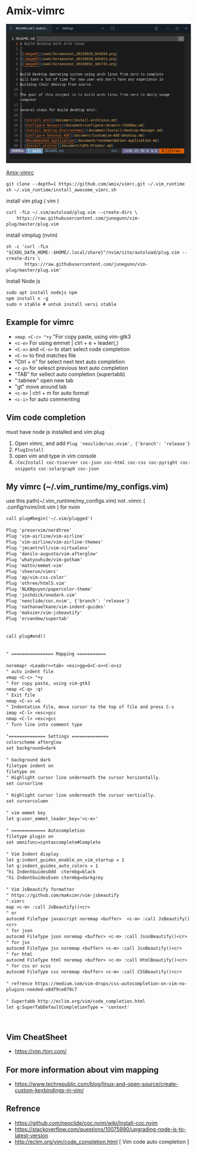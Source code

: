 # Amix-vimrc
![vim-example](../aset/example-vim.png)

[Amix-vimrc](https://github.com/amix/vimrc)

```
git clone --depth=1 https://github.com/amix/vimrc.git ~/.vim_runtime
sh ~/.vim_runtime/install_awesome_vimrc.sh
```

install vim plug ( vim )

```
curl -fLo ~/.vim/autoload/plug.vim --create-dirs \
    https://raw.githubusercontent.com/junegunn/vim-plug/master/plug.vim
```
install vimplug (nvim)
```
sh -c 'curl -fLo "${XDG_DATA_HOME:-$HOME/.local/share}"/nvim/site/autoload/plug.vim --create-dirs \
       https://raw.githubusercontent.com/junegunn/vim-plug/master/plug.vim'
```

Install Node js 
```
sudo apt install nodejs npm
npm install n -g
sudo n stable # untuk install versi stable 
```

## Example for vimrc
- `vmap <C-c> "+y`
"For copy paste, using vim-gtk3
- `<c-e>`
For using emmet | ctrl + e + leader(,)
- `<C-x>` and `<C-n>` to start select code completion 
- `<C-n>` to find matches file 
- "Ctrl + n" for select next text auto completion
- `<c-p>` for selesct previous text auto completion
- "TAB" for sellect auto completion (supertabb)
- ":tabnew" open new tab
- "gt" move around tab
- `<c-m>` | ctrl + m for auto format 
- `<c-i>` for auto commenting

## Vim code completion
must have node js installed and vim plug 
1. Open vimrc, and add `Plug 'neoclide/coc.nvim', {'branch': 'release'}`
2. `PlugInstall`
3. open vim and type in vim console 
4. `:CocInstall coc-tsserver coc-json coc-html coc-css coc-pyright coc-snippets coc-solargraph coc-json`


## My vimrc (~/.vim_runtime/my_configs.vim)
use this path(~/.vim_runtime/my_configs.vim) not .vimrc
( .config/nvim/init.vim ) for nvim
```
call plug#begin('~/.vim/plugged')

Plug 'preservim/nerdtree'
Plug 'vim-airline/vim-airline'
Plug 'vim-airline/vim-airline-themes'
Plug 'jmcantrell/vim-virtualenv'
Plug 'danilo-augusto/vim-afterglow'
Plug 'whatyouhide/vim-gotham'
Plug 'mattn/emmet-vim'
Plug 'sheerun/vimrc'
Plug 'ap/vim-css-color'
Plug 'othree/html5.vim'
Plug 'NLKNguyen/papercolor-theme'
Plug 'joshdick/onedark.vim'
Plug 'neoclide/coc.nvim', {'branch': 'release'}
Plug 'nathanaelkane/vim-indent-guides'
Plug 'maksimr/vim-jsbeautify'
Plug 'ervandew/supertab'


call plug#end()


" ================ Mapping ===========

noremap! <Leader><tab> <esc>gg=G<C-o><C-o>zz 
" auto indent file 
vmap <C-c> "+y
" For copy paste, using vim-gtk3
nmap <C-q> :q! 
" Exit file 
nmap <C-s> =G
" Indentation file, move cursor to the top of file and press C-s 
imap <C-l> <esc>gcc
nmap <C-l> <esc>gcc
" Turn line into comment type
        
"============== Settings ==============
colorscheme afterglow
set background=dark

" background dark
filetype indent on
filetype on
" Highlight cursor line underneath the cursor horizontally.
set cursorline

" Highlight cursor line underneath the cursor vertically.
set cursorcolumn

" vim emmet key
let g:user_emmet_leader_key='<c-e>'

" ============= Autocompletion
filetype plugin on
set omnifunc=syntaxcomplete#Complete

" Vim Indent display
let g:indent_guides_enable_on_vim_startup = 1
let g:indent_guides_auto_colors = 1
"hi IndentGuidesOdd  ctermbg=black
"hi IndentGuidesEven ctermbg=darkgrey

" Vim JsBeautify formatter
" https://github.com/maksimr/vim-jsbeautify
".vimrc
map <c-m> :call JsBeautify()<cr>
" or
autocmd FileType javascript noremap <buffer>  <c-m> :call JsBeautify()<cr>
" for json
autocmd FileType json noremap <buffer> <c-m> :call JsonBeautify()<cr>
" for jsx
autocmd FileType jsx noremap <buffer> <c-m> :call JsxBeautify()<cr>
" for html
autocmd FileType html noremap <buffer> <c-m> :call HtmlBeautify()<cr>
" for css or scss
autocmd FileType css noremap <buffer> <c-m> :call CSSBeautify()<cr>

" refrence https://medium.com/vim-drops/css-autocompletion-on-vim-no-plugins-needed-e8df9ce079c7

" Supertabb http://eclim.org/vim/code_completion.html
let g:SuperTabDefaultCompletionType = 'context'



```

## Vim CheatSheet
- https://vim.rtorr.com/


## For more information about vim mapping
- https://www.techrepublic.com/blog/linux-and-open-source/create-custom-keybindings-in-vim/


## Refrence 
- https://github.com/neoclide/coc.nvim/wiki/Install-coc.nvim
- https://stackoverflow.com/questions/10075990/upgrading-node-js-to-latest-version
- http://eclim.org/vim/code_completion.html [ Vim code auto completion ]
